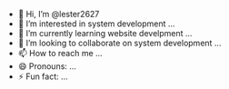- 👋 Hi, I’m @lester2627
- 👀 I’m interested in system development ...
- 🌱 I’m currently learning website develpment ...
- 💞️ I’m looking to collaborate on system development ...
- 📫 How to reach me ...
- 😄 Pronouns: ...
- ⚡ Fun fact: ...

<!---
lester2627/lester2627 is a ✨ special ✨ repository because its `README.md` (this file) appears on your GitHub profile.
You can click the Preview link to take a look at your changes.
--->
